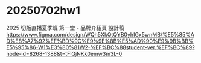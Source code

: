 # 20250702hw1
2025 切版直播夏季班 第一堂 - 品牌介紹頁
設計稿
https://www.figma.com/design/WQh5XkQtQYB0yhIGx5wnMB/%E5%85%AD%E8%A7%92%EF%BD%9C%E9%9E%8B%E5%AD%90%E9%9B%BB%E5%95%86-W1%E3%80%81W2-%EF%BC%88student-ver.%EF%BC%89?node-id=8268-1388&t=tFlGjNKk0emw3m3L-0
